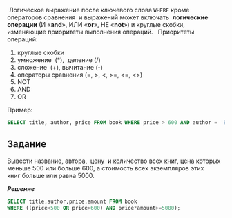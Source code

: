  Логическое выражение после ключевого слова `WHERE` кроме операторов сравнения  и выражений может включать  **логические операции** (И «**and**», ИЛИ «**or**», НЕ «**not**») и круглые скобки, изменяющие приоритеты выполнения операций.
 
Приоритеты операций:
1. круглые скобки
2. умножение  (*),  деление (/)
3. сложение  (+), вычитание (-)
4. операторы сравнения (=, >, <, >=, <=, <>)
5. NOT
6. AND
7. OR

Пример:
```sql
SELECT title, author, price FROM book WHERE price > 600 AND author = 'Булгаков М.А.';
```

## Задание

Вывести название, автора,  цену  и количество всех книг, цена которых меньше 500 или больше 600, а стоимость всех экземпляров этих книг больше или равна 5000.

***Решение***
```sql
SELECT title,author,price,amount FROM book
WHERE ((price<500 OR price>600) AND price*amount>=5000);
```

